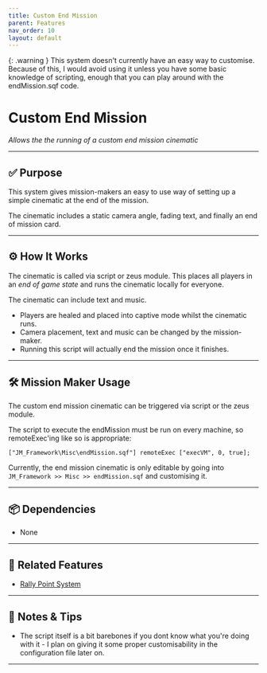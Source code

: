 ```yaml
---
title: Custom End Mission         
parent: Features
nav_order: 10
layout: default
---
```


{: .warning }
This system doesn't currently have an easy way to customise. Because of this, I would avoid using it unless you have some basic knowledge of scripting, enough that you can play around with the endMission.sqf code.

# Custom End Mission

*Allows the the running of a custom end mission cinematic*

---

## ✅ Purpose

This system gives mission-makers an easy to use way of setting up a simple cinematic at the end of the mission.

The cinematic includes a static camera angle, fading text, and finally an end of mission card.


---

## ⚙️ How It Works

The cinematic is called via script or zeus module. This places all players in an <i>end of game state</i> and runs the cinematic locally for everyone.

The cinematic can include text and music.

- Players are healed and placed into captive mode whilst the cinematic runs.
- Camera placement, text and music can be changed by the mission-maker.
- Running this script will actually end the mission once it finishes.

---

## 🛠️ Mission Maker Usage

The custom end mission cinematic can be triggered via script or the zeus module.

The script to execute the endMission must be run on every machine, so remoteExec'ing like so is appropriate:

`["JM_Framework\Misc\endMission.sqf"] remoteExec ["execVM", 0, true];`

Currently, the end mission cinematic is only editable by going into `JM_Framework >> Misc >> endMission.sqf` and customising it.


---

## 📦 Dependencies


- None

---

## 🔁 Related Features

- [Rally Point System](rally.md)

---

## 🧪 Notes & Tips

- The script itself is a bit barebones if you dont know what you're doing with it - I plan on giving it some proper customisability in the configuration file later on.

---
